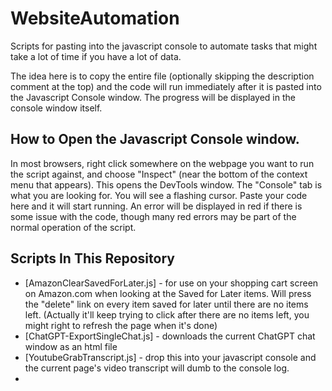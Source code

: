 # WebsiteAutomation
Scripts for pasting into the javascript console to automate tasks that might take a lot of time if you have a lot of data.

The idea here is to copy the entire file (optionally skipping the description comment at the top) and the code will run immediately after it is pasted into the Javascript Console window.  The progress will be displayed in the console window itself.

## How to Open the Javascript Console window.
In most browsers, right click somewhere on the webpage you want to run the script against, and choose "Inspect" (near the bottom of the context menu that appears).  This opens the DevTools window.  The "Console" tab is what you are looking for.  You will see a flashing cursor.  Paste your code here and it will start running.  An error will be displayed in red if there is some issue with the code, though many red errors may be part of the normal operation of the script.

## Scripts In This Repository

* [AmazonClearSavedForLater.js] - for use on your shopping cart screen on Amazon.com when looking at the Saved for Later items.  Will press the "delete" link on every item saved for later until there are no items left.  (Actually it'll keep trying to click after there are no items left, you might right to refresh the page when it's done)
* [ChatGPT-ExportSingleChat.js] - downloads the current ChatGPT chat window as an html file
* [YoutubeGrabTranscript.js] - drop this into your javascript console and the current page's video transcript will dumb to the console log.
* 
